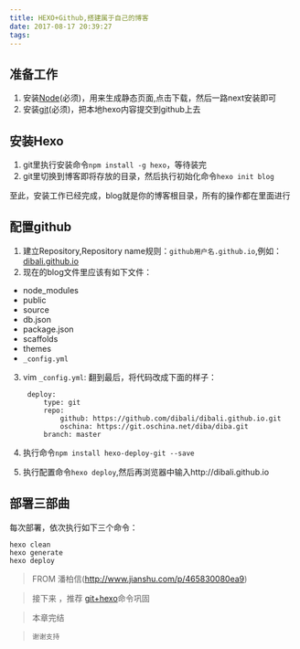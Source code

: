```yaml
---
title: HEXO+Github,搭建属于自己的博客
date: 2017-08-17 20:39:27
tags:
---
```


## 准备工作
1. 安装[Node](https://nodejs.org)(必须)，用来生成静态页面,点击下载，然后一路next安装即可
2. 安装[git](https://git-scm.com/downloads)(必须)，把本地hexo内容提交到github上去

## 安装Hexo
1. git里执行安装命令`npm install -g hexo`，等待装完
2. git里切换到博客即将存放的目录，然后执行初始化命令`hexo init blog`

至此，安装工作已经完成，blog就是你的博客根目录，所有的操作都在里面进行

## 配置github
1. 建立Repository,Repository name规则：`github用户名.github.io`,例如：[dibali.github.io](https://dibali.github.io)
2. 现在的blog文件里应该有如下文件：

- node_modules
- public  
- source  
- db.json
- package.json
- scaffolds  
- themes
- `_config.yml`

<!-- more -->

3. vim `_config.yml`:
翻到最后，将代码改成下面的样子：

		deploy:
			type: git
			repo:
				github: https://github.com/dibali/dibali.github.io.git
				oschina: https://git.oschina.net/diba/diba.git
			branch: master

4. 执行命令`npm install hexo-deploy-git --save`
5. 执行配置命令`hexo deploy`,然后再浏览器中输入http://dibali.github.io

## 部署三部曲
每次部署，依次执行如下三个命令：

```
hexo clean
hexo generate
hexo deploy
```

> FROM  潘柏信(http://www.jianshu.com/p/465830080ea9)

> 接下来 ，推荐 [git+hexo](/2017/08/18/git-hexo-command/)命令巩固

> 本章完结

>     谢谢支持
